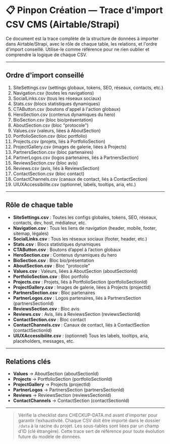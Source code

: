 # 📋 Pinpon Création — Trace d'import CSV CMS (Airtable/Strapi)

Ce document est la trace complète de la structure de données à importer dans Airtable/Strapi, avec le rôle de chaque table, les relations, et l'ordre d'import conseillé. Utilise-le comme référence pour ne rien oublier et comprendre la logique de chaque CSV.

---

## Ordre d'import conseillé
1. SiteSettings.csv (settings globaux, tokens, SEO, réseaux, contacts, etc.)
2. Navigation.csv (toutes les navigations)
3. SocialLinks.csv (tous les réseaux sociaux)
4. Stats.csv (blocs statistiques dynamiques)
5. CTAButton.csv (boutons d'appel à l'action globaux)
6. HeroSection.csv (contenus dynamiques du hero)
7. BioSection.csv (bloc bio/présentation)
8. AboutSection.csv (bloc "protocole")
9. Values.csv (valeurs, liées à AboutSection)
10. PortfolioSection.csv (bloc portfolio)
11. Projects.csv (projets, liés à PortfolioSection)
12. ProjectGallery.csv (images de galerie, liées à Projects)
13. PartnersSection.csv (bloc partenaires)
14. PartnerLogos.csv (logos partenaires, liés à PartnersSection)
15. ReviewsSection.csv (bloc avis)
16. Reviews.csv (avis, liés à ReviewsSection)
17. ContactSection.csv (bloc contact)
18. ContactChannels.csv (canaux de contact, liés à ContactSection)
19. UIUXAccessibilite.csv (optionnel, labels, tooltips, aria, etc.)

---

## Rôle de chaque table
- **SiteSettings.csv** : Toutes les configs globales, tokens, SEO, réseaux, contacts, dev, host, médiateur, etc.
- **Navigation.csv** : Tous les liens de navigation (header, mobile, footer, sitemap, légales)
- **SocialLinks.csv** : Tous les réseaux sociaux (footer, header, etc.)
- **Stats.csv** : Blocs statistiques dynamiques
- **CTAButton.csv** : Boutons d’appel à l’action globaux
- **HeroSection.csv** : Contenus dynamiques du hero
- **BioSection.csv** : Bloc bio/présentation
- **AboutSection.csv** : Bloc "protocole"
- **Values.csv** : Valeurs, liées à AboutSection (aboutSectionId)
- **PortfolioSection.csv** : Bloc portfolio
- **Projects.csv** : Projets, liés à PortfolioSection (portfolioSectionId)
- **ProjectGallery.csv** : Images de galerie, liées à Projects (projectId)
- **PartnersSection.csv** : Bloc partenaires
- **PartnerLogos.csv** : Logos partenaires, liés à PartnersSection (partnersSectionId)
- **ReviewsSection.csv** : Bloc avis
- **Reviews.csv** : Avis, liés à ReviewsSection (reviewsSectionId)
- **ContactSection.csv** : Bloc contact
- **ContactChannels.csv** : Canaux de contact, liés à ContactSection (contactSectionId)
- **UIUXAccessibilite.csv** : (optionnel) Tous les labels, tooltips, aria, placeholders, messages, etc.

---

## Relations clés
- **Values** → AboutSection (aboutSectionId)
- **Projects** → PortfolioSection (portfolioSectionId)
- **ProjectGallery** → Projects (projectId)
- **PartnerLogos** → PartnersSection (partnersSectionId)
- **Reviews** → ReviewsSection (reviewsSectionId)
- **ContactChannels** → ContactSection (contactSectionId)

---

> Vérifie la checklist dans CHECKUP-DATA.md avant d’importer pour garantir l’exhaustivité.
> Chaque CSV doit être importé dans le dossier `/data` à la racine du projet.
> Les sous-tables sont liées par un champ d’ID (clé étrangère).
> Cette trace sert de référence pour toute évolution future du modèle de données.
